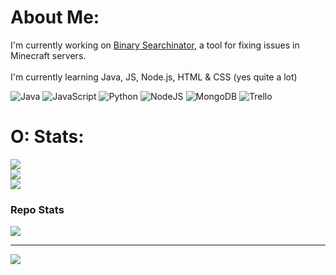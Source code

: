 # About Me:
I'm currently working on [Binary Searchinator](https://github.com/Skullians/BinarySearchinator), a tool for fixing issues in Minecraft servers. <br><br> I'm currently learning Java, JS, Node.js, HTML & CSS (yes quite a lot)



![Java](https://img.shields.io/badge/java-%23ED8B00.svg?style=for-the-badge&logo=java&logoColor=white) ![JavaScript](https://img.shields.io/badge/javascript-%23323330.svg?style=for-the-badge&logo=javascript&logoColor=%23F7DF1E) ![Python](https://img.shields.io/badge/python-3670A0?style=for-the-badge&logo=python&logoColor=ffdd54) ![NodeJS](https://img.shields.io/badge/node.js-6DA55F?style=for-the-badge&logo=node.js&logoColor=white) ![MongoDB](https://img.shields.io/badge/MongoDB-%234ea94b.svg?style=for-the-badge&logo=mongodb&logoColor=white) ![Trello](https://img.shields.io/badge/Trello-%23026AA7.svg?style=for-the-badge&logo=Trello&logoColor=white)
# O: Stats:
![](https://github-readme-stats.vercel.app/api?username=Skullians&theme=blue-green&hide_border=false&include_all_commits=false&count_private=true)<br/>
![](https://github-readme-streak-stats.herokuapp.com/?user=Skullians&theme=blue-green&hide_border=false)<br/>
![](https://github-readme-stats.vercel.app/api/top-langs/?username=Skullians&theme=blue-green&hide_border=false&include_all_commits=false&count_private=true&layout=compact)

### Repo Stats
![](https://github-contributor-stats.vercel.app/api?username=Skullians&limit=5&theme=dark&combine_all_yearly_contributions=true)

---
[![](https://visitcount.itsvg.in/api?id=Skullians&icon=8&color=12)](https://visitcount.itsvg.in)
